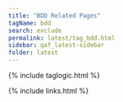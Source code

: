 ```yaml
---
title: "BDD Related Pages"
tagName: bdd
search: exclude
permalink: latest/tag_bdd.html
sidebar: qaf_latest-sidebar
folder: latest
---
```

{% include taglogic.html %}

{% include links.html %}
